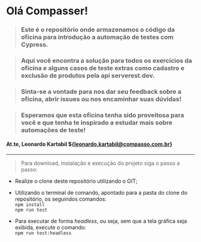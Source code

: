 # Olá Compasser!

> ### Este é o repositório onde armazenamos o código da oficina para introdução a automação de testes com Cypress.

> ### Aqui você encontra a solução para todos os exercícios da oficina e alguns casos de teste extras como cadastro e exclusão de produtos pela api serverest.dev.

> ### Sinta-se a vontade para nos dar seu feedback sobre a oficina, abrir issues ou nos encaminhar suas dúvidas!

> ### Esperamos que esta oficina tenha sido proveitosa para você e que tenha te inspirado a estudar mais sobre automações de teste!

#### At.te, Leonardo Kartabil ${leonardo.kartabil@compasso.com.br}

---

> Para download, instalação e execução do projeto siga o passo a passo:
* Realize o clone deste repositório utilizando o GIT;
* Utilizando o terminal de comando, apontado para a pasta do clone do repositório, os seguindos comandos: <br>
`npm install` <br>
`npm run test`

* Para executar de forma *headless*, ou seja, sem que a tela gráfica seja exibida, execute o comando: <br>
`npm run test:headless`
